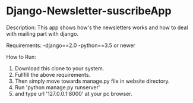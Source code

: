 
# Django-Newsletter-suscribeApp

Description:
This app shows how's the newsletters works and how to deal with mailing part with django.

Requirements:
-django==2.0
-python==3.5 or newer

How to Run:
1. Download this clone to your system.
2. Fullfill the above requirements.
3. Then simply move towards manage.py file in website directory.
4. Run 'python manage.py runserver'
5. and type url '127.0.0.1:8000' at your pc browser. 
